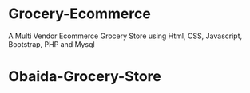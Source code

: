 # Grocery-Ecommerce
A Multi Vendor Ecommerce Grocery Store using Html, CSS, Javascript, Bootstrap, PHP and Mysql
# Obaida-Grocery-Store
